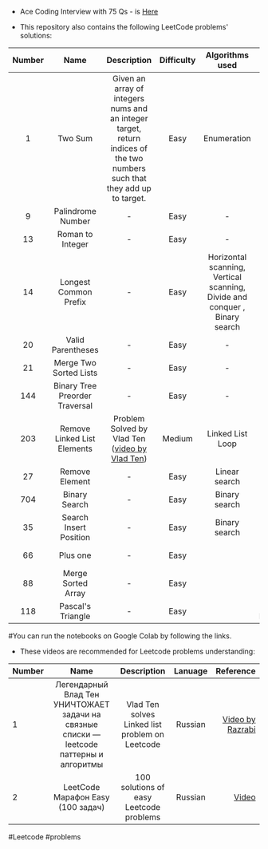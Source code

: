 * Ace Coding Interview with 75 Qs - is [Here](https://github.com/BISH0808/Leetcode_problems/tree/main/Leetcode75)

* This repository also contains the following LeetCode problems' solutions:

| Number        | Name                             | Description        |  Difficulty        |  Algorithms used        |  Online Notebook |  Tags | Leetcode adress|
|:-----------:|:--------------------------------:|:------------------:|:------------------:|:-----------------------:|:-----------------:|:---------------:|:---------------:|
|  1            |      Two Sum                     |  Given an array of integers nums and an integer target, return indices of the two numbers such that they add up to target.       |  Easy     | Enumeration          | [My Notebook](https://colab.research.google.com/github/BISH0808/Leetcode_problems/blob/main/Problem_1_Two_Sum.ipynb) |   | |
|  9            |      Palindrome Number           |  -        |  Easy                       | -          |[My Notebook](https://colab.research.google.com/github/BISH0808/Leetcode_problems/blob/main/Problem_9_Palindrome_Number.ipynb) | |  |  |
|  13            |      Roman to Integer  |  -             |  Easy           | -         |[My Notebook](https://colab.research.google.com/github/BISH0808/Leetcode_problems/blob/main/Problem_13_Roman_to_Integer.ipynb) |   | 
|  14            |      Longest Common Prefix    |  -                 |  Easy     | Horizontal scanning, Vertical scanning, Divide and conquer , Binary search         |[My Notebook](https://colab.research.google.com/github/BISH0808/Leetcode_problems/blob/main/Problem_14_Longest_Common_Prefix.ipynb) |   |  |
|  20            |      Valid Parentheses        |  -               |  Easy             | -        |[My Notebook](https://colab.research.google.com/github/BISH0808/Leetcode_problems/blob/main/Problem_14_Longest_Common_Prefix.ipynb) |   |  |
|  21            |      Merge Two Sorted Lists        |  -              |  Easy              | -         |[My Notebook](https://colab.research.google.com/github/BISH0808/Leetcode_problems/blob/main/Problem_21_Merge_Two_Sorted_Lists.ipynb) |  |  |
|  144            |       Binary Tree Preorder Traversal        |  -            |  Easy                | -         |[My Notebook](https://colab.research.google.com/github/BISH0808/Leetcode_problems/blob/main/Problem_144_Binary_Tree_Preorder_Traversal.ipynb) |  | |
|  203            |       Remove Linked List Elements        |  Problem Solved by Vlad Ten ([video by Vlad Ten](https://www.youtube.com/watch?v=b6-_GVGrgzw&list=PLdrkFH5HIVuA8Qx2zReirF-4YTTrMP5KW&index=4&t=442s))            |  Medium      | Linked List Loop       |[My Notebook](https://colab.research.google.com/drive/1PZf8LeNWTMRmiN-jUQ9yvi0nO_tT5-AC) |  | |
|  27            |       Remove Element        |  -            |  Easy                | Linear search        |[My Notebook](https://colab.research.google.com/drive/1FZIGqbGc9vQxLhaQP4M78l1LMbd80fBL#scrollTo=Wi6D0zZePzD-) |    |  |
|  704            |       Binary Search        |  -            |  Easy                | Binary search        |[My Notebook](https://colab.research.google.com/drive/1V7QKybL0dHWWTtZcGLoxOujNwg8fXzHB) |  | |
|  35       |     Search Insert Position         |  -            |  Easy                | Binary search        |[My Notebook](https://colab.research.google.com/drive/1r0_CsKr14R_vBNpmnuTvt7Qv7L2WR5sA)| #Array | |
|  66       |     Plus one         |  -            |  Easy                |         |[My Notebook](https://colab.research.google.com/drive/1r8jvahjO-ZjoY3AUKA_r76-Wzo0aUfIS#scrollTo=swIy5qLWTX2A)| #Array | [Plus one](https://leetcode.com/problems/plus-one/)
|  88       |     Merge Sorted Array         |  -            |  Easy                |         |[My Notebook](https://colab.research.google.com/drive/11o45uEv866Jx6xnjbdZZNwJ5lmCd_ILS#scrollTo=fia9w0eITZKc)| #Array | [Merge Sorted Array](https://leetcode.com/problems/merge-sorted-array/)
|  118       |     Pascal's Triangle      |  -            |  Easy                |         |[My Notebook]| #Array | [Pascal's triangle](https://leetcode.com/problems/pascals-triangle/description/)

#You can run the notebooks on Google Colab by following the links.


* These videos are recommended for Leetcode problems understanding:


| Number        | Name                             | Description                                                   |  Lanuage         |  Reference       | 
| ------------- |:--------------------------------:|:-------------------------------------------------------------:|:----------------:|-----------------:|
|  1            |      Легендарный Влад Тен УНИЧТОЖАЕТ задачи на связные списки — leetcode паттерны и алгоритмы           |  Vlad Ten solves Linked list  problem on Leetcode           | Russian          | [Video by Razrabi ](https://www.youtube.com/watch?v=b6-_GVGrgzw&list=PLdrkFH5HIVuA8Qx2zReirF-4YTTrMP5KW&index=2)
|  2            |      LeetCode Марафон Easy (100 задач)      |  100 solutions of easy Leetcode problems           | Russian          | [Video ](https://www.youtube.com/watch?v=Pp84Sv041xA&list=PLdrkFH5HIVuA8Qx2zReirF-4YTTrMP5KW&index=3&t=12s)


 #Leetcode #problems

